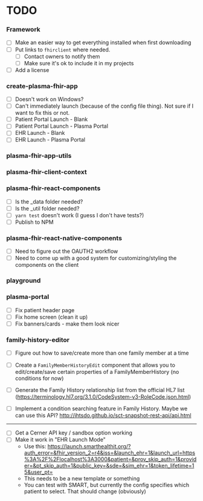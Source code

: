 # TODO

### Framework
- [ ] Make an easier way to get everything installed when first downloading
- [ ] Put links to `fhirclient` where needed.
  - [ ] Contact owners to notify them
  - [ ] Make sure it's ok to include it in my projects
- [ ] Add a license

### create-plasma-fhir-app
- [ ] Doesn't work on Windows?
- [ ] Can't immediately launch (because of the config file thing). Not sure if I want to fix this or not.
- [ ] Patient Portal Launch - Blank
- [ ] Patient Portal Launch - Plasma Portal
- [ ] EHR Launch - Blank
- [ ] EHR Launch - Plasma Portal

### plasma-fhir-app-utils

### plasma-fhir-client-context

### plasma-fhir-react-components
- [ ] Is the _data folder needed?
- [ ] Is the _util folder needed?
- [ ] `yarn test` doesn't work (I guess I don't have tests?)
- [ ] Publish to NPM

### plasma-fhir-react-native-components
- [ ] Need to figure out the OAUTH2 workflow
- [ ] Need to come up with a good system for customizing/styling the components on the client

### playground

### plasma-portal
- [ ] Fix patient header page
- [ ] Fix home screen (clean it up)
- [ ] Fix banners/cards - make them look nicer

### family-history-editor
- [ ] Figure out how to save/create more than one family member at a time
- [ ] Create a `FamilyMemberHistoryEdit` component that allows you to edit/create/save certain properties of a FamilyMemberHistory (no conditions for now)
- [ ] Generate the Family History relationship list from the official HL7 list (https://terminology.hl7.org/3.1.0/CodeSystem-v3-RoleCode.json.html)
- [ ] Implement a condition searching feature in Family History. Maybe we can use this API? http://ihtsdo.github.io/sct-snapshot-rest-api/api.html




___
- [ ] Get a Cerner API key / sandbox option working
- [ ] Make it work in "EHR Launch Mode"
   - Use this: https://launch.smarthealthit.org/?auth_error=&fhir_version_2=r4&iss=&launch_ehr=1&launch_url=https%3A%2F%2Flocalhost%3A3000&patient=&prov_skip_auth=1&provider=&pt_skip_auth=1&public_key=&sde=&sim_ehr=1&token_lifetime=15&user_pt=
   - This needs to be a new template or something
   - You can test with SMART, but currently the config specifies which patient to select. That should change (obviously)

